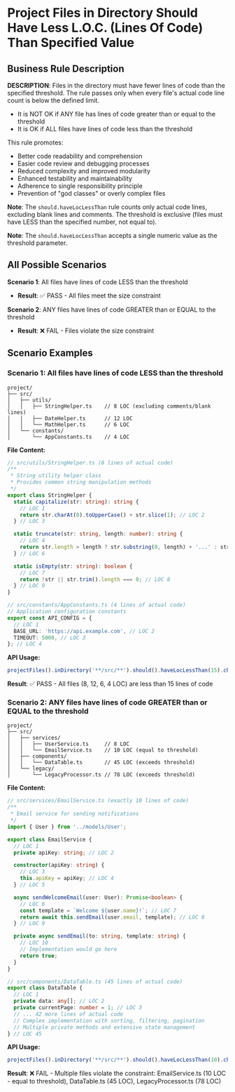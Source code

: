 # Project Files in Directory Should Have Less L.O.C. (Lines Of Code) Than Specified Value

## Business Rule Description

**DESCRIPTION**: Files in the directory must have fewer lines of code than the specified threshold. The rule passes only when every file's actual code line count is below the defined limit.

- It is NOT OK if ANY file has lines of code greater than or equal to the threshold
- It is OK if ALL files have lines of code less than the threshold

This rule promotes:

- Better code readability and comprehension
- Easier code review and debugging processes
- Reduced complexity and improved modularity
- Enhanced testability and maintainability
- Adherence to single responsibility principle
- Prevention of "god classes" or overly complex files

**Note**: The `should.haveLocLessThan` rule counts only actual code lines, excluding blank lines and comments. The threshold is exclusive (files must have LESS than the specified number, not equal to).

**Note**: The `should.haveLocLessThan` accepts a single numeric value as the threshold parameter.

## All Possible Scenarios

**Scenario 1**: All files have lines of code LESS than the threshold

- **Result**: ✅ PASS - All files meet the size constraint

**Scenario 2**: ANY files have lines of code GREATER than or EQUAL to the threshold

- **Result**: ❌ FAIL - Files violate the size constraint

## Scenario Examples

### Scenario 1: All files have lines of code LESS than the threshold

```
project/
├── src/
│   ├── utils/
│   │   ├── StringHelper.ts    // 8 LOC (excluding comments/blank lines)
│   │   ├── DateHelper.ts      // 12 LOC
│   │   └── MathHelper.ts      // 6 LOC
│   └── constants/
│       └── AppConstants.ts    // 4 LOC
```

**File Content:**

```typescript
// src/utils/StringHelper.ts (8 lines of actual code)
/**
 * String utility helper class
 * Provides common string manipulation methods
 */
export class StringHelper {
  static capitalize(str: string): string {
    // LOC 1
    return str.charAt(0).toUpperCase() + str.slice(1); // LOC 2
  } // LOC 3

  static truncate(str: string, length: number): string {
    // LOC 4
    return str.length > length ? str.substring(0, length) + '...' : str; // LOC 5
  } // LOC 6

  static isEmpty(str: string): boolean {
    // LOC 7
    return !str || str.trim().length === 0; // LOC 8
  } // LOC 9
}

// src/constants/AppConstants.ts (4 lines of actual code)
// Application configuration constants
export const API_CONFIG = {
  // LOC 1
  BASE_URL: 'https://api.example.com', // LOC 2
  TIMEOUT: 5000, // LOC 3
}; // LOC 4
```

**API Usage:**

```typescript
projectFiles().inDirectory('**/src/**').should().haveLocLessThan(15).check();
```

**Result**: ✅ PASS - All files (8, 12, 6, 4 LOC) are less than 15 lines of code

### Scenario 2: ANY files have lines of code GREATER than or EQUAL to the threshold

```
project/
├── src/
│   ├── services/
│   │   ├── UserService.ts     // 8 LOC
│   │   └── EmailService.ts    // 10 LOC (equal to threshold)
│   ├── components/
│   │   └── DataTable.ts       // 45 LOC (exceeds threshold)
│   └── legacy/
│       └── LegacyProcessor.ts // 78 LOC (exceeds threshold)
```

**File Content:**

```typescript
// src/services/EmailService.ts (exactly 10 lines of code)
/**
 * Email service for sending notifications
 */
import { User } from '../models/User';

export class EmailService {
  // LOC 1
  private apiKey: string; // LOC 2

  constructor(apiKey: string) {
    // LOC 3
    this.apiKey = apiKey; // LOC 4
  } // LOC 5

  async sendWelcomeEmail(user: User): Promise<boolean> {
    // LOC 6
    const template = `Welcome ${user.name}!`; // LOC 7
    return await this.sendEmail(user.email, template); // LOC 8
  } // LOC 9

  private async sendEmail(to: string, template: string) {
    // LOC 10
    // Implementation would go here
    return true;
  }
}

// src/components/DataTable.ts (45 lines of actual code)
export class DataTable {
  // LOC 1
  private data: any[]; // LOC 2
  private currentPage: number = 1; // LOC 3
  // ... 42 more lines of actual code
  // Complex implementation with sorting, filtering, pagination
  // Multiple private methods and extensive state management
} // LOC 45
```

**API Usage:**

```typescript
projectFiles().inDirectory('**/src/**').should().haveLocLessThan(10).check();
```

**Result**: ❌ FAIL - Multiple files violate the constraint: EmailService.ts (10 LOC - equal to threshold), DataTable.ts (45 LOC), LegacyProcessor.ts (78 LOC)
